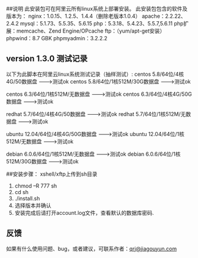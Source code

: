 ##说明
此安装包可在阿里云所有linux系统上部署安装。
此安装包包含的软件及版本为：
nginx：1.0.15、1.2.5、1.4.4（删除老版本1.0.4）
apache：2.2.22、2.4.2
mysql：5.1.73、5.5.35、5.6.15
php：5.3.18、5.4.23、5.5.7,5.6.11
php扩展：memcache、Zend Engine/OPcache
ftp：（yum/apt-get安装）
phpwind：8.7 GBK
phpmyadmin：3.2.2.2

## version 1.3.0 测试记录

以下为此脚本在阿里云linux系统测试记录（抽样测试）:
centos 5.8/64位/4核4G/50数据盘       --->测试ok
centos 5.8/64位/1核512M/30G数据盘    --->测试ok

centos 6.3/64位/1核512M/无数据盘     --->测试ok
centos 6.3/64位/4核4G/50G数据盘      --->测试ok

redhat 5.7/64位/4核4G/50数据盘       --->测试ok
redhat 5.7/64位/1核512M/无数据盘     --->测试ok


ubuntu 12.04/64位/4核4G/50G数据盘    --->测试ok
ubuntu 12.04/64位/1核512M/无数据盘   --->测试ok


debian 6.0.6/64位/1核512M/无数据盘   --->测试ok
debian 6.0.6/64位/1核512M/30G数据盘  --->测试ok

##安装步骤：
xshell/xftp上传到sh目录
1. chmod –R 777 sh
2. cd sh
3. ./install.sh
4. 选择版本并确认
5. 安装完成后请打开account.log文件，查看默认的数据库密码.

## 反馈
如果有什么使用问题、bug，或者建议，可联系作者：qrj@jiagouyun.com
